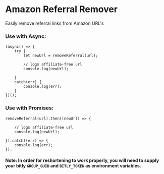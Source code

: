 # Amazon Referral Remover

Easily remove referral links from Amazon URL's



### Use with Async:
```
(async() => {
    try {
        let newUrl = removeReferral(url);

        // logs affiliate-free url
        console.log(newUrl);

    }
    catch(err) {
        console.log(err);
    }
})();
```

### Use with Promises:
```
removeReferral(url).then((newUrl) => {

    // logs affiliate-free url
    console.log(newUrl);

}).catch((err) => {
    console.log(err);
});
```

#### **Note:** In order for reshortening to work properly, you will need to supply your bitly `GROUP_GUID` and `BITLY_TOKEN` as environment variables.